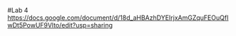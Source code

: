 #Lab 4
https://docs.google.com/document/d/18d_aHBAzhDYEIrjxAmGZquFEOuQfIwDt5PowUF9Vlto/edit?usp=sharing
